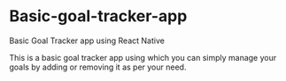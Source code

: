 # Basic-goal-tracker-app
Basic Goal Tracker app using React Native

This is a basic goal tracker app using which you can simply manage your goals by adding or removing it as per your need.
